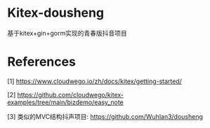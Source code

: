 # Kitex-dousheng
基于kitex+gin+gorm实现的青春版抖音项目
# References
[1] https://www.cloudwego.io/zh/docs/kitex/getting-started/

[2] https://github.com/cloudwego/kitex-examples/tree/main/bizdemo/easy_note

[3] 类似的MVC结构抖声项目: https://github.com/Wuhlan3/dousheng
